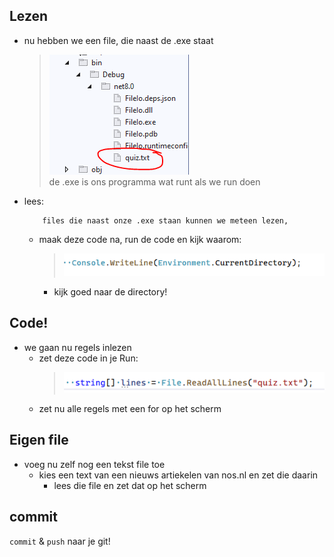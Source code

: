 

## Lezen

- nu hebben we een file, die naast de .exe staat
    > ![](img/wel.PNG)  
    > de .exe is ons programma wat runt als we run doen

- lees:
    ```
        files die naast onze .exe staan kunnen we meteen lezen,
    ```
    - maak deze code na, run de code en kijk waarom:
        > ![](img/env.PNG)  
        - kijk goed naar de directory!

## Code!

- we gaan nu regels inlezen
    - zet deze code in je Run:
        > ![](img/lines.PNG)  
    - zet nu alle regels met een for op het scherm

## Eigen file

- voeg nu zelf nog een tekst file toe
    - kies een text van een nieuws artiekelen van nos.nl en zet die daarin
        - lees die file en zet dat op het scherm


## commit

`commit` & `push` naar je git! 